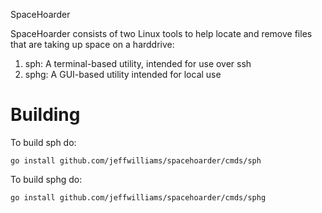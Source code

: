 SpaceHoarder

SpaceHoarder consists of two Linux tools to help locate and remove files that are taking up space on a harddrive:

  1. sph: A terminal-based utility, intended for use over ssh
  2. sphg: A GUI-based utility intended for local use

# Building

To build sph do:

    go install github.com/jeffwilliams/spacehoarder/cmds/sph

To build sphg do:

    go install github.com/jeffwilliams/spacehoarder/cmds/sphg

